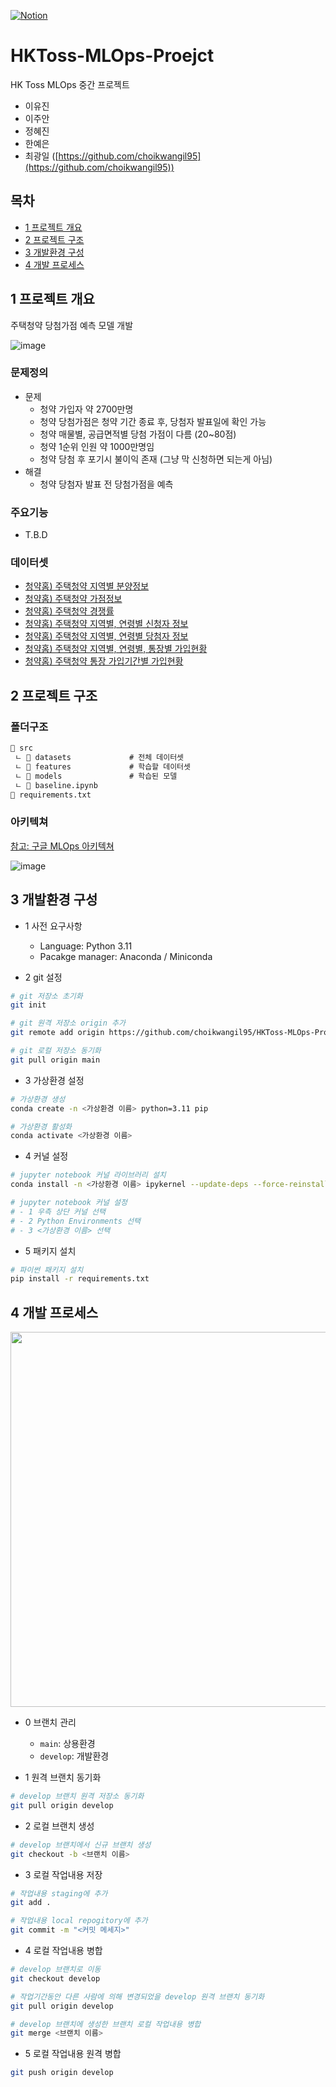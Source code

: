 [![Notion](https://img.shields.io/badge/Notion-%23000000.svg?style=for-the-badge&logo=notion&logoColor=white)](https://www.notion.so/1b159e9516ca802fafc0cf1d1e26aea4)

# HKToss-MLOps-Proejct
HK Toss MLOps 중간 프로젝트
- 이유진
- 이주안
- 정혜진
- 한예은
- 최광일 ([https://github.com/choikwangil95](https://github.com/choikwangil95))

## 목차
- [1 프로젝트 개요](#1-프로젝트-개요)
- [2 프로젝트 구조](#2-프로젝트-구조)
- [3 개발환경 구성](#3-개발환경-구성)
- [4 개발 프로세스](#4-개발-프로세스)

## 1 프로젝트 개요
주택청약 당첨가점 예측 모델 개발

![image](https://github.com/user-attachments/assets/6ad59110-0be8-4077-9479-3cbd20262a55)

### 문제정의
- 문제
  - 청약 가입자 약 2700만명
  - 청약 당첨가점은 청약 기간 종료 후, 당첨자 발표일에 확인 가능
  - 청약 매물별, 공급면적별 당첨 가점이 다름 (20~80점)
  - 청약 1순위 인원 약 1000만명임
  - 청약 당첨 후 포기시 불이익 존재 (그냥 막 신청하면 되는게 아님)
- 해결
  - 청약 당첨자 발표 전 당첨가점을 예측

### 주요기능
- T.B.D

### 데이터셋
- [청약홈) 주택청약 지역별 분양정보](https://www.data.go.kr/data/15101046/fileData.do#/tab-layer-file)
- [청약홈) 주택청약 가점정보](https://www.data.go.kr/data/15126242/fileData.do)
- [청약홈) 주택청약 경쟁률](https://www.data.go.kr/data/15101048/fileData.do)
- [청약홈) 주택청약 지역별, 연령별 신청자 정보](https://www.data.go.kr/data/15110975/fileData.do)
- [청약홈) 주택청약 지역별, 연령별 당첨자 정보](https://www.data.go.kr/data/15110976/fileData.do)
- [청약홈) 주택청약 지역별, 연령별, 통장별 가입현황](https://www.data.go.kr/data/15088657/fileData.do)
- [청약홈) 주택청약 통장 가입기간별 가입현황](https://www.data.go.kr/data/15088656/fileData.do)

## 2 프로젝트 구조
### 폴더구조
```markdown
📁 src
 ㄴ 📁 datasets             # 전체 데이터셋
 ㄴ 📁 features             # 학습할 데이터셋
 ㄴ 📁 models               # 학습된 모델
 ㄴ 📄 baseline.ipynb
📄 requirements.txt
```

### 아키텍쳐

[참고: 구글 MLOps 아키텍쳐](https://cloud.google.com/architecture/mlops-continuous-delivery-and-automation-pipelines-in-machine-learning?hl=ko#mlops_level_0_manual_process)

![image](https://github.com/user-attachments/assets/e8b38089-6776-4a21-8bb4-51cc1eaa441a)


## 3 개발환경 구성
- 1 사전 요구사항
  - Language: Python 3.11
  - Pacakge manager: Anaconda / Miniconda

- 2 git 설정

```bash
# git 저장소 초기화
git init

# git 원격 저장소 origin 추가
git remote add origin https://github.com/choikwangil95/HKToss-MLOps-Proejct.git

# git 로컬 저장소 동기화
git pull origin main
```

- 3 가상환경 설정
```bash
# 가상환경 생성
conda create -n <가상환경 이름> python=3.11 pip

# 가상환경 활성화
conda activate <가상환경 이름>
```

- 4 커널 설정
```bash
# jupyter notebook 커널 라이브러리 설치
conda install -n <가상환경 이름> ipykernel --update-deps --force-reinstall

# jupyter notebook 커널 설정
# - 1 우측 상단 커널 선택
# - 2 Python Environments 선택
# - 3 <가상환경 이름> 선택
```

- 5 패키지 설치
```bash
# 파이썬 패키지 설치
pip install -r requirements.txt
```

## 4 개발 프로세스

<img src="https://github.com/user-attachments/assets/ce06d476-6f07-4209-bf8e-3739d2801e9b" width="600px"/>

- 0 브랜치 관리
  - `main`: 상용환경
  - `develop`: 개발환경

- 1 원격 브랜치 동기화
```bash
# develop 브랜치 원격 저장소 동기화
git pull origin develop
```
- 2 로컬 브랜치 생성
```bash
# develop 브랜치에서 신규 브랜치 생성
git checkout -b <브랜치 이름>
```
- 3 로컬 작업내용 저장
```bash
# 작업내용 staging에 추가
git add .

# 작업내용 local repogitory에 추가
git commit -m "<커밋 메세지>"
```
- 4 로컬 작업내용 병합
```bash
# develop 브랜치로 이동
git checkout develop

# 작업기간동안 다른 사람에 의해 변경되었을 develop 원격 브랜치 동기화
git pull origin develop

# develop 브랜치에 생성한 브랜치 로컬 작업내용 병합
git merge <브랜치 이름>
```
- 5 로컬 작업내용 원격 병합
```bash
git push origin develop
```

